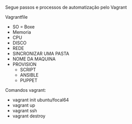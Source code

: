 Segue passos e processos de automatização pelo Vagrant

Vagrantfile
- SO = Boxe
- Memoria
- CPU
- DISCO
- REDE
- SINCRONIZAR UMA PASTA
- NOME DA MAQUINA
- PROVISION
    - SCRIPT
    - ANSIBLE
    - PUPPET

Comandos vagrant:   

- vagrant init ubuntu/focal64
- vagrant up
- vagrant ssh
- vagrant destroy
